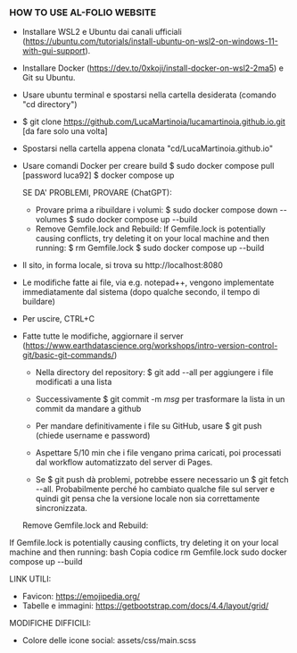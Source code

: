 ### HOW TO USE AL-FOLIO WEBSITE ###
- Installare WSL2 e Ubuntu dai canali ufficiali (https://ubuntu.com/tutorials/install-ubuntu-on-wsl2-on-windows-11-with-gui-support).
- Installare Docker (https://dev.to/0xkoji/install-docker-on-wsl2-2ma5) e Git su Ubuntu.

- Usare ubuntu terminal e spostarsi nella cartella desiderata (comando "cd directory")
- $ git clone https://github.com/LucaMartinoia/lucamartinoia.github.io.git [da fare solo una volta]
- Spostarsi nella cartella appena clonata "cd/LucaMartinoia.github.io"
- Usare comandi Docker per creare build
	$ sudo docker compose pull [password luca92]
	$ docker compose up
	
	SE DA' PROBLEMI, PROVARE (ChatGPT):
	- Provare prima a ribuildare i volumi:
		$ sudo docker compose down --volumes
		$ sudo docker compose up --build
	- Remove Gemfile.lock and Rebuild:	If Gemfile.lock is potentially causing conflicts, try deleting it on your local machine and then running:
		$ rm Gemfile.lock
		$ sudo docker compose up --build

- Il sito, in forma locale, si trova su	http://localhost:8080
- Le modifiche fatte ai file, via e.g. notepad++, vengono implementate immediatamente dal sistema (dopo qualche secondo, il tempo di buildare)
- Per uscire, CTRL+C

- Fatte tutte le modifiche, aggiornare il server (https://www.earthdatascience.org/workshops/intro-version-control-git/basic-git-commands/)
	- Nella directory del repository: $ git add --all per aggiungere i file modificati a una lista
	- Successivamente $ git commit -m *msg* per trasformare la lista in un commit da mandare a github
	- Per mandare definitivamente i file su GitHub, usare $ git push (chiede username e password)
	- Aspettare 5/10 min che i file vengano prima caricati, poi processati dal workflow automatizzato del server di Pages.
	
	- Se $ git push dà problemi, potrebbe essere necessario un $ git fetch --all. Probabilmente perché ho cambiato qualche file sul server e quindi git pensa che la versione locale non sia correttamente sincronizzata.
	
	Remove Gemfile.lock and Rebuild:

If Gemfile.lock is potentially causing conflicts, try deleting it on your local machine and then running:
bash
Copia codice
rm Gemfile.lock
sudo docker compose up --build


LINK UTILI:
 - Favicon: https://emojipedia.org/
 - Tabelle e immagini: https://getbootstrap.com/docs/4.4/layout/grid/
 
 
 MODIFICHE DIFFICILI:
 - Colore delle icone social: assets/css/main.scss